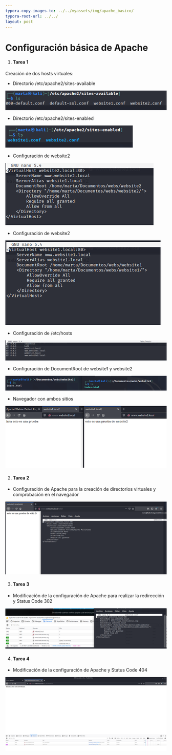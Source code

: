```yaml
---
typora-copy-images-to: ../../myassets/img/apache_basico/
typora-root-url: ../../ 
layout: post
---
```


# Configuración básica de Apache

1. #### **Tarea 1**

Creación de dos hosts virtuales:

- Directorio /etc/apache2/sites-available

![](/myassets/img/apache_basico/1.PNG)

- Directorio /etc/apache2/sites-enabled

![](/myassets/img/apache_basico/2.PNG)

- Configuración de website2

![](/myassets/img/apache_basico/3.PNG)

- Configuración de website2

![](/myassets/img/apache_basico/4.PNG)

- Configuración de /etc/hosts

![](/myassets/img/apache_basico/5.PNG)

- Configuración de DocumentRoot de website1 y website2

![](/myassets/img/apache_basico/7.PNG)

- Navegador con ambos sitios

![](/myassets/img/apache_basico/6.PNG)

2. #### **Tarea 2**

- Configuración de Apache para la creación de directorios virtuales y comprobación en el navegador

![](/myassets/img/apache_basico/8.png)

3. #### **Tarea 3**

- Modificación de la configuración de Apache para realizar la redirección y Status  Code 302

![](/myassets/img/apache_basico/9.png)

4. #### **Tarea 4**

- Modificación de la configuración de Apache y Status Code 404

![](/myassets/img/apache_basico/10.png)
